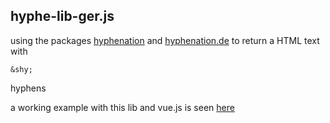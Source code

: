 ## hyphe-lib-ger.js

using the packages [hyphenation](https://github.com/bramstein/hypher)
and [hyphenation.de](https://github.com/bramstein/hyphenation-patterns) to return a HTML text with 
```` 
&shy;
````
 hyphens

 a working example with this lib and vue.js is seen [here](https://blurrryy.github.io)